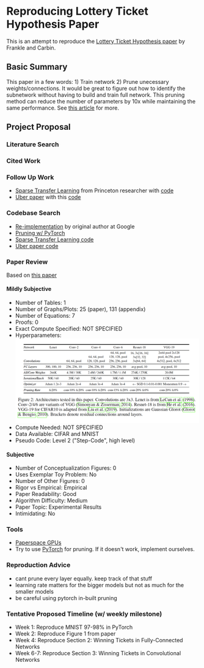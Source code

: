 # Reproducing Lottery Ticket Hypothesis Paper
This is an attempt to reproduce the [Lottery Ticket Hypothesis paper](https://arxiv.org/abs/1803.03635) by Frankle and Carbin. 

## Basic Summary 
This paper in a few words: 1) Train network 2) Prune unecessary weights/connections. It would be great to figure out how to identify the subnetwork without having to build and train full network. This pruning method can reduce the number of parameters by 10x while maintaining the same performance. See [this article](https://www.technologyreview.com/2019/05/10/135426/a-new-way-to-build-tiny-neural-networks-could-create-powerful-ai-on-your-phone/) for more. 

## Project Proposal

### Literature Search

### Cited Work

### Follow Up Work
* [Sparse Transfer Learning](https://paperswithcode.com/paper/sparse-transfer-learning-via-winning-lottery) from Princeton researcher with [code](https://github.com/rahulsmehta/sparsity-experiments)
* [Uber paper](https://eng.uber.com/deconstructing-lottery-tickets/) with this [code](https://github.com/uber-research/deconstructing-lottery-tickets)

### Codebase Search
* [Re-implementation](https://github.com/google-research/lottery-ticket-hypothesis) by original author at Google
* [Pruning w/ PyTorch](https://pytorch.org/tutorials/intermediate/pruning_tutorial.html)
* [Sparse Transfer Learning code](https://github.com/rahulsmehta/sparsity-experiments)
* [Uber paper code](https://github.com/uber-research/deconstructing-lottery-tickets)

### Paper Review
Based on [this paper](https://papers.nips.cc/paper/8787-a-step-toward-quantifying-independently-reproducible-machine-learning-research.pdf)

#### Mildly Subjective
* Number of Tables: 1
* Number of Graphs/Plots: 25 (paper), 131 (appendix)
* Number of Equations: 7
* Proofs: 0
* Exact Compute Specified: NOT SPECIFIED
* Hyperparameters: ![Figure 2](lottery_ticket_hyperparameters.png) 
* Compute Needed: NOT SPECIFIED
* Data Available: CIFAR and MNIST
* Pseudo Code: Level 2 ("Step-Code", high level)

#### Subjective
* Number of Conceptualization Figures: 0
* Uses Exemplar Toy Problem: No
* Number of Other Figures: 0
* Rigor vs Empirical: Empirical
* Paper Readability: Good
* Algorithm Difficulty: Medium
* Paper Topic: Experimental Results
* Intimidating: No

### Tools
* [Paperspace GPUs](https://gradient.paperspace.com/free-gpu)
* Try to use [PyTorch](https://pytorch.org/tutorials/intermediate/pruning_tutorial.html) for pruning. If it doesn't work, implement ourselves. 

### Reproduction Advice
* cant prune every layer equally. keep track of that stuff
* learning rate matters for the bigger models but not as much for the smaller models
* be careful using pytorch in-built pruning

### Tentative Proposed Timeline (w/ weekly milestone)
* Week 1: Reproduce MNIST 97-98% in PyTorch
* Week 2: Reproduce Figure 1 from paper
* Week 4: Reproduce Section 2: Winning Tickets in Fully-Connected Networks
* Week 6-7: Reproduce Section 3: Winning Tickets in Convolutional Networks
